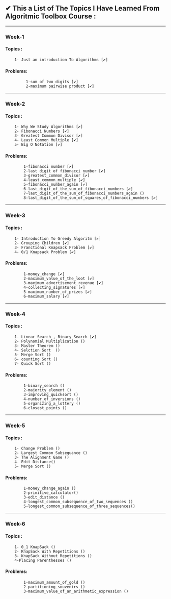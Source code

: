 ## ✔ This a List of The Topics I Have Learned From Algoritmic Toolbox Course  :
-----------------------------------------------------------------------------------------------------------------------
### Week-1
#### Topics :
		1- Just an introduction To Algorithms [✔]
		
#### Problems:
			 1-sum of two digits [✔]
			 2-maximum pairwise product [✔]
-----------------------------------------------------------------------------------------------------------------------
###	 Week-2
#### Topics :
		1- Why We Study Algorithms [✔]
		2- Fibonacci Numbers [✔]
		3- Greatest Common Divisor [✔] 
		4- Least Common Multiple [✔]
		5- Big O Notation [✔]	
		
#### Problems:
			1-fibonacci number [✔]
			2-last digit of fibonacci number [✔]
			3-greatest_common_divisor [✔]
			4-least_common_multiple [✔]
			5-fibonacci_number_again [✔] 
			6-last_digit_of_the_sum_of_fibonacci_numbers [✔]
			7-last_digit_of_the_sum_of_fibonacci_numbers_again ()
	 		8-last_digit_of_the_sum_of_squares_of_fibonacci_numbers [✔]

-----------------------------------------------------------------------------------------------------------------------
### Week-3
#### Topics :
		1- Introduction To Greedy Algoritm [✔] 
		2- Grouping Children [✔] 
		3- Franctional Knapsack Problem [✔] 
		4- 0/1 Knapsack Problem [✔] 

#### Problems:
			1-money_change [✔] 
			2-maximum_value_of_the_loot [✔] 
			3-maximum_advertisement_revenue [✔] 
			4-collecting_signatures [✔] 
			5-maximum_number_of_prizes [✔] 
			6-maximum_salary [✔] 
----------------------------------------------------------------------------------------------------------------------
###	Week-4
#### Topics :

		1- Linear Search , Binary Search [✔] 
		2- Polynomial Multiplication ()
		3- Master Theorem ()
		4- Selction Sort  ()
		5- Merge Sort ()
		6- counting Sort ()
		7- Quick Sort ()

#### Problems:
			1-binary_search ()
			2-majority_element ()
			3-improving_quicksort ()
			4-number_of_inversions ()
			5-organizing_a_lottery ()
			6-closest_points ()


----------------------------------------------------------------------------------------------------------------------
### Week-5
#### Topics :
		1- Change Problem ()
		2- Largest Common Subsequance ()
		3- The Alignment Game ()
		4- Edit Distance()
		5- Merge Sort ()

#### Problems:
			1-money_change_again ()
			2-primitive_calculator()
			3-edit_distance ()
			4-longest_common_subsequence_of_two_sequences ()
			5-longest_common_subsequence_of_three_sequences()

----------------------------------------------------------------------------------------------------------------------
### Week-6
#### Topics :
		1- 0_1 KnapSack ()
		2- KnapSack With Repetitions ()
		3- KnapSack Without Repetitions ()
		4-Placing Parenthesses ()	
#### Problems:
			1-maximum_amount_of_gold ()			
			2-partitioning_souvenirs ()
			3-maximum_value_of_an_arithmetic_expression ()
